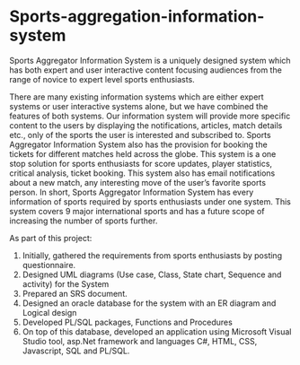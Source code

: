 # Sports-aggregation-information-system

Sports Aggregator Information System is a uniquely designed system which has both expert and user interactive content focusing audiences from the range of novice to expert level sports enthusiasts. 

There are many existing information systems which are either expert systems or user interactive systems alone, but we have combined the features of both systems. Our information system will provide more specific content to the users by displaying the notifications, articles, match details etc., only of the sports the user is interested and subscribed to. Sports Aggregator Information System also has the provision for booking the tickets for different matches held across the globe. This system is a one stop solution for sports enthusiasts for score updates, player statistics, critical analysis, ticket booking. This system also has email notifications about a new match, any interesting move of the user’s favorite sports person. In short, Sports Aggregator Information System has every information of sports required by sports enthusiasts under one system. This system covers 9 major international sports and has a future scope of increasing the number of sports further. 

As part of this project:
1. Initially, gathered the requirements from sports enthusiasts by posting questionnaire.
2. Designed UML diagrams (Use case, Class, State chart, Sequence and activity) for the System
3. Prepared an SRS document.
4. Designed an oracle database for the system with an ER diagram and Logical design
5. Developed PL/SQL packages, Functions and Procedures
6. On top of this database, developed an application using Microsoft Visual Studio tool, asp.Net framework and languages C#, HTML, CSS, Javascript, SQL and PL/SQL.

